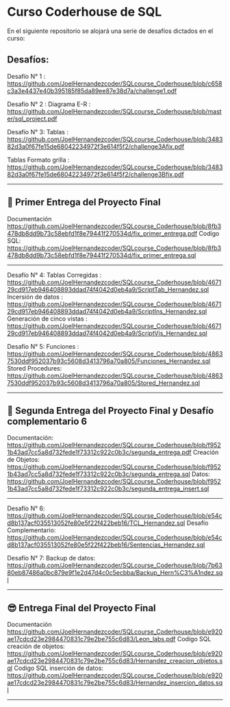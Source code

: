 # Curso Coderhouse de SQL

En el siguiente repositorio se alojará una serie de desafíos dictados en el curso:

## Desafíos:

Desafío N° 1 : https://github.com/JoelHernandezcoder/SQLcourse_Coderhouse/blob/c658c3a3e4437e40b395185f85da89ee87e38d7a/challenge1.pdf

Desafío N° 2 : Diagrama E-R : https://github.com/JoelHernandezcoder/SQLcourse_Coderhouse/blob/master/sql_project.pdf

Desafío N° 3: Tablas : https://github.com/JoelHernandezcoder/SQLcourse_Coderhouse/blob/348382d3a0f67fe15de68042234972f3e614f5f2/challenge3Afix.pdf

Tablas Formato grilla : https://github.com/JoelHernandezcoder/SQLcourse_Coderhouse/blob/348382d3a0f67fe15de68042234972f3e614f5f2/challenge3Bfix.pdf

-----------------------------------------------------------------------------------------------------------------------------------------------------------
## 🥇 Primer Entrega del Proyecto Final

Documentación
https://github.com/JoelHernandezcoder/SQLcourse_Coderhouse/blob/8fb3478db8dd9b73c58ebfd1f8e79441f270534d/fix_primer_entrega.pdf
Codigo SQL:
https://github.com/JoelHernandezcoder/SQLcourse_Coderhouse/blob/8fb3478db8dd9b73c58ebfd1f8e79441f270534d/fix_primer_entrega.sql

-----------------------------------------------------------------------------------------------------------------------------------------------------------

Desafío N° 4: Tablas Corregidas : https://github.com/JoelHernandezcoder/SQLcourse_Coderhouse/blob/467129cd917eb946408893ddad74f4042d0eb4a9/ScriptTab_Hernandez.sql
Incersión de datos : 
https://github.com/JoelHernandezcoder/SQLcourse_Coderhouse/blob/467129cd917eb946408893ddad74f4042d0eb4a9/ScriptIns_Hernandez.sql
Generación de cinco vistas : 
https://github.com/JoelHernandezcoder/SQLcourse_Coderhouse/blob/467129cd917eb946408893ddad74f4042d0eb4a9/ScriptVis_Hernandez.sql


Desafio N° 5: Funciones : 
https://github.com/JoelHernandezcoder/SQLcourse_Coderhouse/blob/48637530ddf952037b93c5608d3413796a70a805/Funciones_Hernandez.sql
Stored Procedures:
https://github.com/JoelHernandezcoder/SQLcourse_Coderhouse/blob/48637530ddf952037b93c5608d3413796a70a805/Stored_Hernandez.sql

-----------------------------------------------------------------------------------------------------------------------------------------------------------
## 🥈 Segunda Entrega del Proyecto Final y Desafío complementario 6

Documentación:
https://github.com/JoelHernandezcoder/SQLcourse_Coderhouse/blob/f9521b43ad7cc5a8d732fede1f73312c922c0b3c/segunda_entrega.pdf
Creación de Objetos:
https://github.com/JoelHernandezcoder/SQLcourse_Coderhouse/blob/f9521b43ad7cc5a8d732fede1f73312c922c0b3c/segunda_entrega.sql
Datos:
https://github.com/JoelHernandezcoder/SQLcourse_Coderhouse/blob/f9521b43ad7cc5a8d732fede1f73312c922c0b3c/segunda_entrega_insert.sql

-----------------------------------------------------------------------------------------------------------------------------------------------------------

Desafío N° 6: 
https://github.com/JoelHernandezcoder/SQLcourse_Coderhouse/blob/e54cd8b137acf035513052fe80e5f22f422beb16/TCL_Hernandez.sql
Desafío Complementario:
https://github.com/JoelHernandezcoder/SQLcourse_Coderhouse/blob/e54cd8b137acf035513052fe80e5f22f422beb16/Sentencias_Hernandez.sql

Desafío N° 7:
Backup de datos:
https://github.com/JoelHernandezcoder/SQLcourse_Coderhouse/blob/7b6380eb87486a0bc879e9f1e2d47d4c0c5ecbba/Backup_Hern%C3%A1ndez.sql

-----------------------------------------------------------------------------------------------------------------------------------------------------------
## 😎 Entrega Final del Proyecto Final

Documentación
https://github.com/JoelHernandezcoder/SQLcourse_Coderhouse/blob/e920ae17cdcd23e2984470831c79e2be755c6d83/Leon_labs.pdf
Codigo SQL creación de objetos:
https://github.com/JoelHernandezcoder/SQLcourse_Coderhouse/blob/e920ae17cdcd23e2984470831c79e2be755c6d83/Hernandez_creacion_objetos.sql
Codigo SQL inserción de datos:
https://github.com/JoelHernandezcoder/SQLcourse_Coderhouse/blob/e920ae17cdcd23e2984470831c79e2be755c6d83/Hernandez_insercion_datos.sql

-----------------------------------------------------------------------------------------------------------------------------------------------------------
